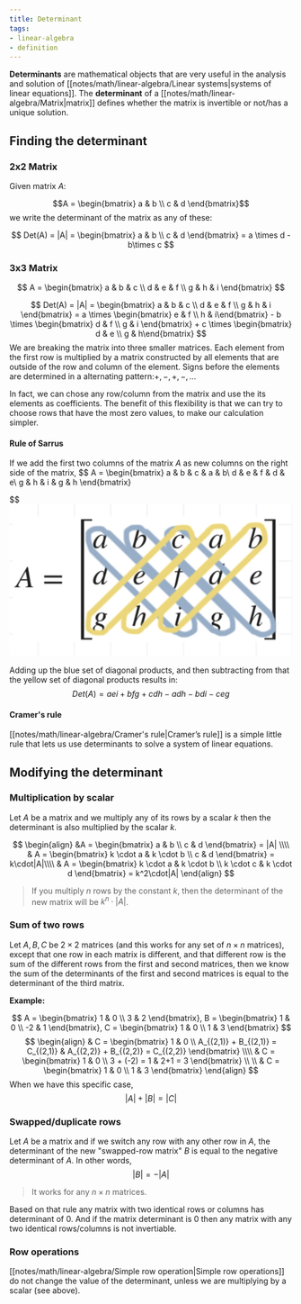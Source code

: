```yaml
---
title: Determinant
tags: 
- linear-algebra
- definition
---
```

**Determinants** are mathematical objects that are very useful in the analysis and solution of [[notes/math/linear-algebra/Linear systems|systems of linear equations]]. The **determinant** of a [[notes/math/linear-algebra/Matrix|matrix]] defines whether the matrix is invertible or not/has a unique solution.

## Finding the determinant

### 2x2 Matrix

Given matrix $A$:

$$A = \begin{bmatrix} a & b \\ c & d \end{bmatrix}$$
we write the determinant of the matrix as any of these:

$$
Det(A) = |A| = \begin{bmatrix} a & b \\ c & d  \end{bmatrix} = a \times d - b\times c
$$


### 3x3 Matrix

$$
A = \begin{bmatrix} 
a & b & c \\
d & e & f \\
g & h & i
\end{bmatrix}
$$

$$
Det(A) = |A| = \begin{bmatrix} 
a & b & c \\
d & e & f \\
g & h & i
\end{bmatrix} = a \times \begin{bmatrix} e & f \\ h & i\end{bmatrix} - b \times \begin{bmatrix} d & f \\ g & i \end{bmatrix} + c \times \begin{bmatrix} d & e \\ g & h\end{bmatrix}
$$
We are breaking the matrix into three smaller matrices. Each element from the first row is multiplied by a matrix constructed by all elements that are outside of the row and column of the element. Signs before the elements are determined in a alternating pattern:$+, −, +, −, \dots$  

In fact, we can chose any row/column from the matrix and use the its elements as coefficients. The benefit of this flexibility is that we can try to choose rows that have the most zero values, to make our calculation simpler.

#### Rule of Sarrus

If we add the first two columns of the matrix $A$ as new columns on the right side of the matrix,
$$
A = \begin{bmatrix} 
a & b & c & a & b\\
d & e & f & d & e\\
g & h & i & g & h
\end{bmatrix}

$$
![vectors drawn on a plane](/notes/assets/rule-of-sarrus.png#invert_B)

Adding up the blue set of diagonal products, and then subtracting from that the yellow set of diagonal products results in:
$$
Det(A) = aei + bfg + cdh - adh - bdi - ceg
$$
#### Cramer's rule

[[notes/math/linear-algebra/Cramer's rule|Cramer’s rule]] is a simple little rule that lets us use determinants to solve a system of linear equations.

## Modifying the determinant

### Multiplication by scalar
Let $A$ be a matrix and we multiply any of its rows by a scalar $k$ then the determinant is also multiplied by the scalar $k$.

$$
\begin{align}
&A = \begin{bmatrix} a & b \\ c & d \end{bmatrix} = |A| \\\\ & 
A = \begin{bmatrix} k \cdot a &  k \cdot b \\ c & d \end{bmatrix} = k\cdot|A|\\\\ & 
A = \begin{bmatrix} k \cdot a &  k \cdot b \\ k \cdot c &  k \cdot d \end{bmatrix} = k^2\cdot|A|
\end{align}
$$
> If you multiply $n$ rows by the constant $k$, then the determinant of the new matrix will be $k^n \cdot |A|$.

### Sum of two rows

Let $A, B, C$ be $2\times2$ matrices (and this works for any set of $n \times n$ matrices), except that one row in each matrix is different, and that different row is the sum of the different rows from the first and second matrices, then we know the sum of the determinants of the first and second matrices is equal to the determinant of the third matrix.

**Example:**

$$
A = \begin{bmatrix} 1 & 0 \\ 3 & 2 \end{bmatrix},
B = \begin{bmatrix} 1 & 0 \\ -2 & 1 \end{bmatrix},
C = \begin{bmatrix} 1 & 0 \\ 1 & 3 \end{bmatrix}
$$
$$
\begin{align}
& C = \begin{bmatrix} 1 & 0 \\ A_{(2,1)} + B_{(2,1)} = C_{(2,1)} & A_{(2,2)} + B_{(2,2)} = C_{(2,2)} \end{bmatrix} \\\\
& C = \begin{bmatrix} 1 & 0 \\ 3 + (-2) = 1 & 2+1 = 3 \end{bmatrix}
\\ \\
& C = \begin{bmatrix} 1 & 0 \\ 1 & 3 \end{bmatrix}
\end{align}
$$
When we have this specific case, $$|A| + |B| = |C|$$
### Swapped/duplicate rows

Let $A$ be a matrix and if we switch any row with any other row in $A$, the determinant of the new "swapped-row matrix" $B$ is equal to the negative determinant of $A$. In other words,
$$|B| = - |A|$$
> It works for any $n \times n$ matrices.

Based on that rule any matrix with two identical rows or columns has determinant of $0$. And if the matrix determinant is $0$ then any matrix with any two identical rows/columns is not invertiable.

### Row operations
[[notes/math/linear-algebra/Simple row operation|Simple row operations]] do not change the value of the determinant, unless we are multiplying by a scalar (see above).